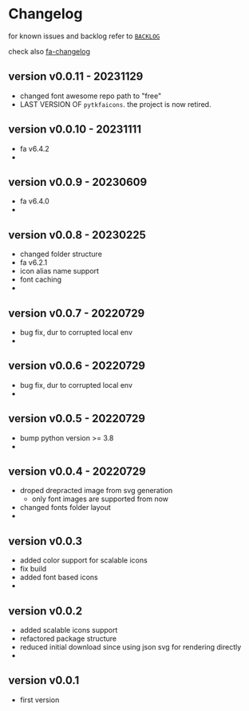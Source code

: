 
# Changelog

for known issues and backlog refer to 
[`BACKLOG`](https://github.com/kr-g/pytkfaicons/blob/main/BACKLOG.md)


check also [fa-changelog](https://fontawesome.com/docs/changelog/)


## version v0.0.11 - 20231129

- changed font awesome repo path to "free"
- LAST VERSION OF `pytkfaicons`. the project is now retired.


## version v0.0.10 - 20231111

- fa v6.4.2
-


## version v0.0.9 - 20230609

- fa v6.4.0
-


## version v0.0.8 - 20230225

- changed folder structure
- fa v6.2.1
- icon alias name support
- font caching
- 


## version v0.0.7 - 20220729

- bug fix, dur to corrupted local env
- 


## version v0.0.6 - 20220729

- bug fix, dur to corrupted local env
- 


## version v0.0.5 - 20220729

- bump python version >= 3.8
- 


## version v0.0.4 - 20220729

- droped drepracted image from svg generation
  - only font images are supported from now 
- changed fonts folder layout
- 


## version v0.0.3

- added color support for scalable icons  
- fix build
- added font based icons
- 


## version v0.0.2

- added scalable icons support 
- refactored package structure
- reduced initial download since using json svg for rendering directly
- 


## version v0.0.1

- first version


